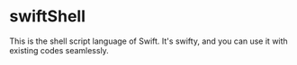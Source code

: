 # swiftShell
This is the shell script language of Swift. It's swifty, and you can use it with existing codes seamlessly.
